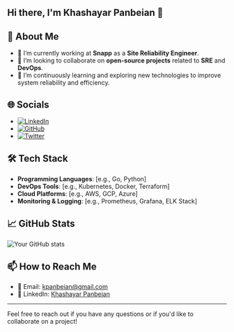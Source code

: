 ## Hi there, I'm Khashayar Panbeian 👋

## 💫 About Me
- 🔭 I’m currently working at **Snapp** as a **Site Reliability Engineer**.
- 👯 I’m looking to collaborate on **open-source projects** related to **SRE** and **DevOps**.
- 🌱 I’m continuously learning and exploring new technologies to improve system reliability and efficiency.

## 🌐 Socials
- [![LinkedIn](https://img.shields.io/badge/LinkedIn-Profile-blue?style=flat-square&logo=linkedin)](https://www.linkedin.com/in/khashayar-panbeian-8533a1201/)
- [![GitHub](https://img.shields.io/badge/GitHub-Profile-black?style=flat-square&logo=github)](https://github.com/yourusername)
- [![Twitter](https://img.shields.io/badge/Twitter-Profile-blue?style=flat-square&logo=twitter)](https://twitter.com/yourusername)

## 🛠️ Tech Stack
- **Programming Languages**: [e.g., Go, Python]
- **DevOps Tools**: [e.g., Kubernetes, Docker, Terraform]
- **Cloud Platforms**: [e.g., AWS, GCP, Azure]
- **Monitoring & Logging**: [e.g., Prometheus, Grafana, ELK Stack]

## 📈 GitHub Stats
![Your GitHub stats](https://github-readme-stats.vercel.app/api?username=khpcoding&show_icons=true&theme=radical)

## 📫 How to Reach Me
- 📧 Email: [kpanbeian@gmail.com](mailto:kpanbeian@gmail.com)
- 💬 LinkedIn: [Khashayar Panbeian](https://www.linkedin.com/in/khashayar-panbeian-8533a1201/)

---

Feel free to reach out if you have any questions or if you'd like to collaborate on a project!
